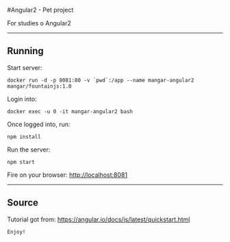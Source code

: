 #Angular2 - Pet project

For studies o Angular2


- - - 
## Running


Start server:
```
docker run -d -p 8081:80 -v `pwd`:/app --name mangar-angular2  mangar/fountainjs:1.0
```

Login into:
```
docker exec -u 0 -it mangar-angular2 bash
```


Once logged into, run:
```
npm install
```


Run the server:
```
npm start
```

Fire on your browser: <http://localhost:8081>


- - - 

## Source

Tutorial got from: <https://angular.io/docs/js/latest/quickstart.html>



```
Enjoy!
```





